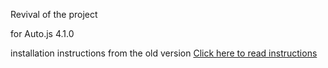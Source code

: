 Revival of the project

for Auto.js 4.1.0

installation instructions from the old version <a href = "./readme/README_EN.md" target = "_blank">Click here to read instructions</a>
